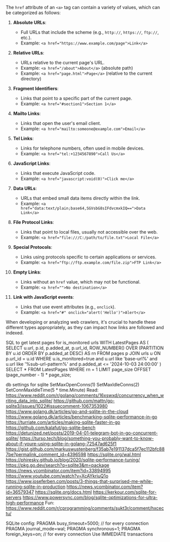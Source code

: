 The `href` attribute of an `<a>` tag can contain a variety of values, which can be categorized as follows:

1. **Absolute URLs**:
   - Full URLs that include the scheme (e.g., `http://`, `https://`, `ftp://`, etc.).
   - Example: `<a href="https://www.example.com/page">Link</a>`

2. **Relative URLs**:
   - URLs relative to the current page's URL.
   - Example: `<a href="/about">About</a>` (absolute path)
   - Example: `<a href="page.html">Page</a>` (relative to the current directory)

3. **Fragment Identifiers**:
   - Links that point to a specific part of the current page.
   - Example: `<a href="#section1">Section 1</a>`

4. **Mailto Links**:
   - Links that open the user's email client.
   - Example: `<a href="mailto:someone@example.com">Email</a>`

5. **Tel Links**:
   - Links for telephone numbers, often used in mobile devices.
   - Example: `<a href="tel:+1234567890">Call Us</a>`

6. **JavaScript Links**:
   - Links that execute JavaScript code.
   - Example: `<a href="javascript:void(0)">Click me</a>`

7. **Data URLs**:
   - URLs that embed small data items directly within the link.
   - Example: `<a href="data:text/plain;base64,SGVsbG8sIFdvcmxkIQ==">Data Link</a>`

8. **File Protocol Links**:
   - Links that point to local files, usually not accessible over the web.
   - Example: `<a href="file:///C:/path/to/file.txt">Local File</a>`

9. **Special Protocols**:
   - Links using protocols specific to certain applications or services.
   - Example: `<a href="ftp://ftp.example.com/file.zip">FTP Link</a>`

10. **Empty Links**:
    - Links without an `href` value, which may not be functional.
    - Example: `<a href="">No destination</a>`

11. **Link with JavaScript events**:
    - Links that use event attributes (e.g., `onclick`).
    - Example: `<a href="#" onclick="alert('Hello')">Alert</a>`

When developing or analyzing web crawlers, it's crucial to handle these different types appropriately, as they can impact how links are followed and indexed.

SQL to get latest pages for is_monitored urls
WITH LatestPages AS (
    SELECT u.url, p.id, p.added_at, p.url_id,
           ROW_NUMBER() OVER (PARTITION BY u.id ORDER BY p.added_at DESC) AS rn
    FROM pages p
    JOIN urls u ON p.url_id = u.id
	WHERE u.is_monitored=true and u.url like 'base-url%'
	and u.url like '%sub-url-pattern%'
	and p.added_at <= '2024-10-03 24:00:00'
)
SELECT *
FROM LatestPages
WHERE rn = 1
LIMIT page_size OFFSET (page_number - 1) * page_size;

db settings for sqlite
SetMaxOpenConns(1)
SetMaxIdleConns(2)
SetConnMaxIdleTime(5 * time.Minute)
Read:
https://www.reddit.com/r/golang/comments/16xswxd/concurrency_when_writing_data_into_sqlite/
https://github.com/mattn/go-sqlite3/issues/1022#issuecomment-1067353980
https://www.golang.dk/articles/go-and-sqlite-in-the-cloud
https://www.golang.dk/articles/benchmarking-sqlite-performance-in-go
https://turriate.com/articles/making-sqlite-faster-in-go
https://github.com/kalafut/go-sqlite-bench
https://detunized.net/posts/2019-04-01-telegram-bot-in-go-concurrent-sqlite/
https://turso.tech/blog/something-you-probably-want-to-know-about-if-youre-using-sqlite-in-golang-72547ad625f1
https://gist.github.com/markuswustenberg/f35ab7e191137dca5f7ec112bfc887be?permalink_comment_id=4396598
https://sqlite.org/wal.html
https://phiresky.github.io/blog/2020/sqlite-performance-tuning/
https://pkg.go.dev/search?q=sqlite3&m=package
https://news.ycombinator.com/item?id=33894995
https://www.youtube.com/watch?v=XcAYkriuQ1o
https://www.joseferben.com/posts/3-things-that-surprised-me-while-running-sqlite-in-production
https://news.ycombinator.com/item?id=36579347
https://sqlite.org/docs.html
https://kerkour.com/sqlite-for-servers
https://www.powersync.com/blog/sqlite-optimizations-for-ultra-high-performance
Fun:
https://www.reddit.com/r/cprogramming/comments/sukt3r/comment/hxcectu/

SQLite config:
PRAGMA busy_timeout=5000; // for every connection
PRAGMA journal_mode=wal;
PRAGMA synchronous=1;
PRAGMA foreign_keys=on;  // for every connection
Use IMMEDIATE transactions

